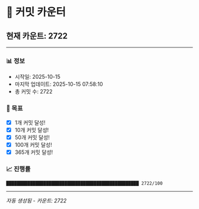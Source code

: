 # 🔢 커밋 카운터

## 현재 카운트: 2722

---

### 📊 정보
- 시작일: 2025-10-15
- 마지막 업데이트: 2025-10-15 07:58:10
- 총 커밋 수: 2722

### 🎯 목표
- [x] 1개 커밋 달성!
- [x] 10개 커밋 달성!
- [x] 50개 커밋 달성!
- [x] 100개 커밋 달성!
- [x] 365개 커밋 달성!

### 📈 진행률
```
██████████████████████████████████████████████████ 2722/100
```

---
*자동 생성됨 - 카운트: 2722*
